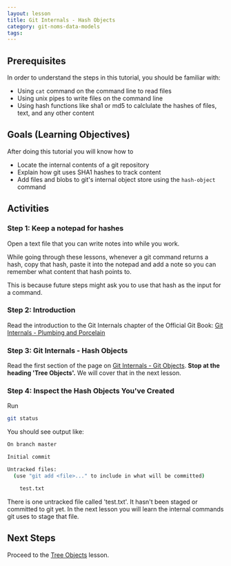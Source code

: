 ```yaml
---
layout: lesson
title: Git Internals - Hash Objects
category: git-noms-data-models
tags:
---
```


## Prerequisites

In order to understand the steps in this tutorial, you should be familiar with:

* Using `cat` command on the command line to read files
* Using unix pipes to write files on the command line
* Using hash functions like sha1 or md5 to calclulate the hashes of files, text, and any other content

## Goals (Learning Objectives)

After doing this tutorial you will know how to

* Locate the internal contents of a git repository
* Explain how git uses SHA1 hashes to track content
* Add files and blobs to git's internal object store using the `hash-object` command


## Activities

### Step 1: Keep a notepad for hashes

Open a text file that you can write notes into while you work.

While going through these lessons, whenever a git command returns a hash, copy that hash, paste it into the notepad and add a note so you can remember what content that hash points to.

This is because future steps might ask you to use that hash as the input for a command.

### Step 2: Introduction

Read the introduction to the Git Internals chapter of the Official Git Book:
[Git Internals - Plumbing and Porcelain](https://git-scm.com/book/en/v2/Git-Internals-Plumbing-and-Porcelain)

### Step 3: Git Internals - Hash Objects

Read the first section of the page on [Git Internals - Git Objects](https://git-scm.com/book/en/v2/Git-Internals-Git-Objects). **Stop at the heading 'Tree Objects'.** We will cover that in the next lesson.

### Step 4: Inspect the Hash Objects You've Created

Run

```bash
git status
```
You should see output like:
```bash
On branch master

Initial commit

Untracked files:
  (use "git add <file>..." to include in what will be committed)

	test.txt
```

There is one untracked file called 'test.txt'.  It hasn't been staged or committed to git yet. In the next lesson you will learn the internal commands git uses to stage that file.

## Next Steps

Proceed to the [Tree Objects](../tree-objects) lesson.
